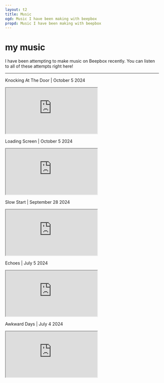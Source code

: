 ```yaml
---
layout: t2
title: Music
ogd: Music I have been making with beepbox
propd: Music I have been making with beepbox
---
```


# my music


I have been attempting to make music on Beepbox recently. You can listen to all of these attempts right here!

---

Knocking At The Door | October 5 2024
<iframe class="music" src="https://www.beepbox.co/player/#song=9n31s0k0l00e0bt2ma7g0fj07r1i0o432T1v1u16f0q00d03A0F0B0Q0000Pff00E1617T1v1u18f0q00d23A0F0B0Q0000Pf600E1617T1v1u25f0q0w10v3d08A5F4B0Q000dPc696E2b8638T3v1ugaf0qwx10i611d08SarABJSSSSSRJIAzE1b6b4ygPgy4P000icx8O4z80018O4z8icw004i4i4i4i000p22dFEYFiJ97c1724tV7ihR4tx7LlnRS4tlBBtx7mhR4uBnplpohSm4tdx7onWlltdh7nihRkR4ttp65dHUWKCL996CHmFGF1pJv33lVk7nuP4zBSlTGNlJtSo2nFHN2OCALJbVvjljinTBU0"></iframe>

Loading Screen | October 5 2024
<iframe class="music" src="https://www.beepbox.co/player/#song=9n31s7k0l00e09t22a7g0fj07r1i0o432T7v1u20f51562jb0s22nb2l3q0x20p41402d08H_SRJ5JIBxAAAAkh8IcE3c01c16c16T7v1u20f51562jb0s22nb2l3q0x20p41402d08H_SRJ5JIBxAAAAkh8IcE3c01c16c16T7v1u20f51562jb0s22nb2l3q0x20p41402d08H_SRJ5JIBxAAAAkh8IcE3c01c16c16T2v1u15f10w4qw02d03w0E0b4icN4zc0000i8P4ycM00014h000000004x8i4x80000p21xFEY8hO5170S4ttlh7ihR4uMhQAtddh7npnjpjohWkAhQRlAth7prnmhRR0FJvlnMdmB0llqBlto02CL8kQRQRkRqldRdldl80"></iframe>

Slow Start | September 28 2024
<iframe class="music" src="https://www.beepbox.co/player/#song=9n31s5k0l00e0at2ma7g0fj07r1i0o432T1v1uc4f0q8111d23A0F4B4Q5000Pff00E0T5v2ua1f62ge2ec2f02j01960meq83432d38HT-Iqijriiiih99h0E0T7v1u26f21842uaq011d07H_-CSQBKRKRJJJJh0IbE0T3v5ugef0q0x10l51d08S9aiiqjriHSDSSKIE1bab4x8jhkl0000i4x0i4x00018O44djg00000000000000p228FE-xHMxv8CL0B-EqZpvkqZpvGidtdlBBdltBdltBeEhIQvnAqqfEzOG8YwzOxieKOf88Z0zOu8Xc8YMzPc8Xc8WF8YIz5dQeGjtrEWm00kT7V8bX2_ibU4LR2-ALR2-QLQy-EL00"></iframe>

Echoes | July 5 2024
<iframe class="music" src="https://www.beepbox.co/player/#song=9n31s3k0l00e0ct2ma7g0fj07r1i0o432T7v1u23f10q4q011d08H_RRtrAyAAAsArrh3IaE0T5v1ua1f62ge2ec2f02j01960meq83432d38HT-Iqijriiiih99h0E0T1v1u27f0q0w10x4d03A0F2B6Q4190Pf640E2b777T3v3ugef0q0x10l51d08S9aiiqjriHSDSSKIE1bab018i43gQc00000018Qd0014h8y0000004h4h4h4h000p223Aqqfa2ejIAWqyeAzG8Wi-hQMtV7ohS4tx7uhR5-FjihRit97mhQAthBOeAzGH8WOeAzFH8WOY9NWrbZFF8YCwWGF8zM2KIzGFQbaWyeAarnRQ7jvElRl0kSm82eQzF8Wic0"></iframe>

Awkward Days | July 4 2024
<iframe class="music" src="https://www.beepbox.co/player/#song=9n31s0k0l00e07t2ma7g0fj07r1i0o432T1v1u83f0q8z10q5231d03AbF6B2Q0572P9995E2b273T1v3ucaf0q0x10r71d23A1F0B9Q2030Pef20E3b96287gT1v5u62f0qwx10s811d08A0F0B0Q00adPfe39E4b761862863bT2v4u15f10w4qw02d03w0E0b4i4icM00000h4h000000014h400000004h8x4g00000p216FH-1v1BYGnMpvFllBZtt9vE4t97mhRAsCnw002CFe2S2QyM0JMJoJhyWhjmkRyRBdhjma0"></iframe>
